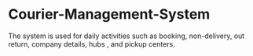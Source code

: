 # Courier-Management-System
 The system is used for  daily activities such as booking, non-delivery, out return, company details, hubs , and pickup centers.

